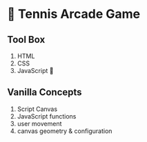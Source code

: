 :tennis: Tennis Arcade Game
============================

Tool Box
----------
1. HTML
2. CSS
3. JavaScript :pineapple:


Vanilla Concepts
-----------------
1. Script Canvas
2. JavaScript functions
3. user movement
4. canvas geometry & configuration



